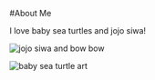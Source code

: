 #About Me

I love baby sea turtles and jojo siwa!

![jojo siwa and bow bow ](https://i2.wp.com/itsjojosiwa.com/wp-content/uploads/2018/03/JoJo_BowBow.png?w=1080&ssl=1)

![baby sea turtle art ](https://i.pinimg.com/736x/59/3d/bd/593dbdd7513f1f9325e13398b870119a.jpg)
